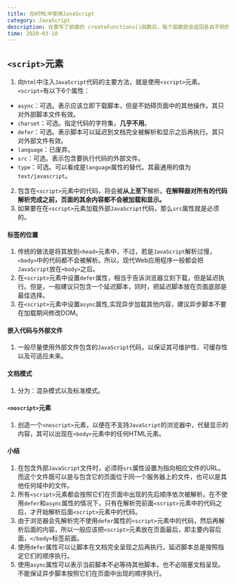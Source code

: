 ```yaml
---
title: 在HTML中使用JavaScript
category: JavaScript
description: 在重写了前面的 createFunctions()函数后，每个函数就会返回各自不同的索引值了。在这个版 本中，我们没有直接把闭包赋值给数组，而是定义了一个匿名函数，并将立即执行该匿名函数的结果赋 给数组。这里的匿名函数有一个参数 num，也就是最终的函数要返回的值。在调用每个匿名函数时，我 们传入了变量 i。
time: 2020-03-10
---
```

## `<script>`元素
1. 向`html`中注入`JavaScript`代码的主要方法，就是使用`<script>`元素。`<script>`有以下6个属性：
- `async`：可选。表示应该立即下载脚本，但是不妨碍页面中的其他操作。其只对外部脚本文件有效。
- `charset`：可选。指定代码的字符集，**几乎不用**。
- `defer`：可选。表示脚本可以延迟到文档完全被解析和显示之后再执行。其只对外部文件有效。
- `language`：已废弃。
- `src`：可选。表示包含要执行代码的外部文件。
- `type`：可选。可以看成是`language`属性的替代。其最通用的值为`text/javascript`。

2. 包含在`<script>`元素中的代码，将会被**从上至下**解析。**在解释器对所有的代码解析完成之前，页面的其余内容都不会被加载和显示。**
3. 如果要在在`<script>`元素加载外部`JavaScript`代码，那么`src`属性就是必须的。
#### 标签的位置
1. 传统的做法是将其放到`<head>`元素中，不过，若是`JavaScript`解析过慢，`<body>`中的代码都不会被解析。所以，现代Web应用程序一般都会把`JavaScript`放在`<body>`之后。
2. 在`<script>`元素中设置`defer`属性，相当于告诉浏览器立刻下载，但是延迟执行。但是，一般建议只包含一个延迟脚本，同时，把延迟脚本放在页面底部是最佳选择。
3. 在`<script>`元素中设置`async`属性,实现异步加载其他内容，建议异步脚本不要在加载期间修改DOM。
#### 嵌入代码与外部文件
1. 一般尽量使用外部文件包含的`JavaScript`代码，以保证其可维护性、可缓存性以及可适应未来。
#### 文档模式
1. 分为：混杂模式以及标准模式。
#### `<noscript>`元素
1. 创造一个`<noscript>`元素，以便在不支持`JavaScript`的浏览器中，代替显示的内容，其可以出现在`<body>`元素中的任何HTML元素。
#### 小结
1. 在包含外部`JavaScript`文件时，必须将`src`属性设置为指向相应文件的URL。而这个文件既可以是与包含它的页面位于同一个服务器上的文件，也可以是其他任何域中的文件。
2. 所有`<script>`元素都会按照它们在页面中出现的先后顺序依次被解析。在不使用`defer`和`async`属性的情况下，只有在解析完前面`<script>`元素中的代码之后，才开始解析后面`<script>`元素中的代码。
3. 由于浏览器会先解析完不使用`defer`属性的`<script>`元素中的代码，然后再解析后面的内容，所以一般应该把`<script>`元素放在页面最后，即主要内容后面，`</body>`标签前面。
4. 使用`defer`属性可以让脚本在文档完全呈现之后再执行。延迟脚本总是按照指定它们的顺序执行。
5. 使用`async`属性可以表示当前脚本不必等待其他脚本，也不必阻塞文档呈现。不能保证异步脚本按照它们在页面中出现的顺序执行。
